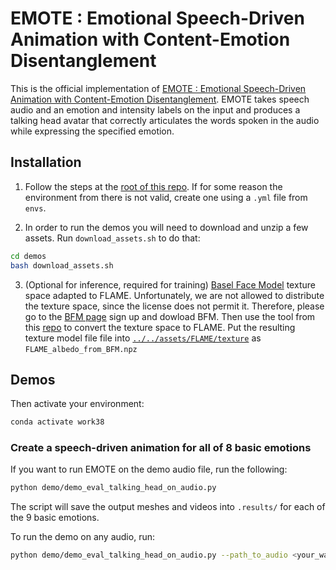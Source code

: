 # EMOTE : Emotional Speech-Driven Animation with Content-Emotion Disentanglement

This is the official implementation of [EMOTE : Emotional Speech-Driven Animation with Content-Emotion Disentanglement](https://emote.is.tue.mpg.de/). 
EMOTE takes speech audio and an emotion and intensity labels on the input and produces a talking head avatar that correctly articulates the words spoken in the audio while expressing the specified emotion.


## Installation 

1) Follow the steps at the [root of this repo](../..). If for some reason the environment from there is not valid, create one using a `.yml` file from `envs`.

2) In order to run the demos you will need to download and unzip a few assets. Run `download_assets.sh` to do that: 
```bash 
cd demos 
bash download_assets.sh
```
3) (Optional for inference, required for training) [Basel Face Model](https://faces.dmi.unibas.ch/bfm/bfm2019.html) texture space adapted to FLAME. Unfortunately, we are not allowed to distribute the texture space, since the license does not permit it. Therefore, please go to the [BFM page](https://faces.dmi.unibas.ch/bfm/bfm2019.html) sign up and dowload BFM. Then use the tool from this [repo](https://github.com/TimoBolkart/BFM_to_FLAME) to convert the texture space to FLAME. Put the resulting texture model file file into [`../../assets/FLAME/texture`](../../assets/FLAME/texture) as `FLAME_albedo_from_BFM.npz`


## Demos 

Then activate your environment: 
```bash
conda activate work38
```

### Create a speech-driven animation for all of 8 basic emotions
If you want to run EMOTE on the demo audio file, run the following:

```bash 
python demo/demo_eval_talking_head_on_audio.py 
```

The script will save the output meshes and videos into `.results/` for each of the 9 basic emotions.

To run the demo on any audio, run:
```bash 
python demo/demo_eval_talking_head_on_audio.py --path_to_audio <your_wav_file> --path_to
```


